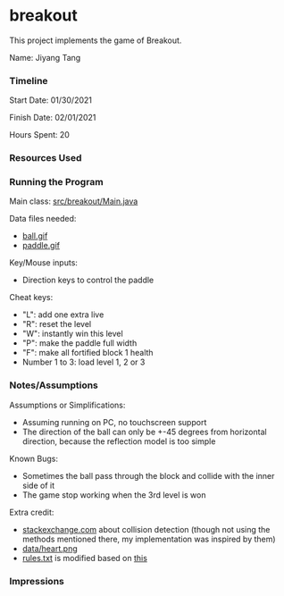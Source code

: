 # breakout

This project implements the game of Breakout.

Name: Jiyang Tang

### Timeline

Start Date: 01/30/2021

Finish Date: 02/01/2021

Hours Spent: 20

### Resources Used

### Running the Program

Main class: [src/breakout/Main.java](src/breakout/Main.java)

Data files needed:

- [ball.gif](data/ball.gif)
- [paddle.gif](data/paddle.gif)

Key/Mouse inputs:

- Direction keys to control the paddle

Cheat keys:

- "L": add one extra live
- "R": reset the level
- "W": instantly win this level
- "P": make the paddle full width
- "F": make all fortified block 1 health
- Number 1 to 3: load level 1, 2 or 3

### Notes/Assumptions

Assumptions or Simplifications:

- Assuming running on PC, no touchscreen support
- The direction of the ball can only be +-45 degrees from horizontal direction, because the
  reflection model is too simple

Known Bugs:

- Sometimes the ball pass through the block and collide with the inner side of it
- The game stop working when the 3rd level is won

Extra credit:

- [stackexchange.com](https://gamedev.stackexchange.com/questions/96337/collision-between-aabb-and-circle)
  about collision detection (though not using the methods mentioned there, my implementation was
  inspired by them)
- [data/heart.png](https://en.wikipedia.org/wiki/Heart_symbol)
- [rules.txt](data/rules.txt) is modified based
  on [this](https://en.wikipedia.org/wiki/Breakout_(video_game))

### Impressions
